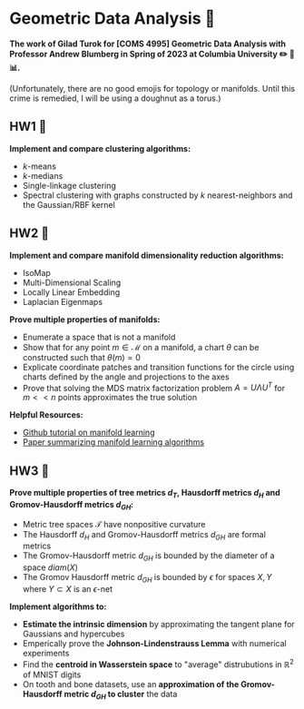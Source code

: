 # Geometric Data Analysis :doughnut:

**The work of Gilad Turok for [COMS 4995] Geometric Data Analysis with Professor Andrew Blumberg in Spring of 2023 at Columbia University :pencil2: :triangular_ruler: :bar_chart:.**

(Unfortunately, there are no good emojis for topology or manifolds. Until this crime is remedied, I will be using a doughnut as a torus.)

## **HW1** :round_pushpin: ##
**Implement and compare clustering algorithms:**
- $k$-means
- $k$-medians
- Single-linkage clustering
- Spectral clustering with graphs constructed by $k$ nearest-neighbors and the Gaussian/RBF kernel

## **HW2** :round_pushpin: ##
**Implement and compare manifold dimensionality reduction algorithms:**
- IsoMap
- Multi-Dimensional Scaling
- Locally Linear Embedding
- Laplacian Eigenmaps

**Prove multiple properties of manifolds:**
- Enumerate a space that is not a manifold
- Show that for any point $m \in \mathcal{M}$ on a manifold, a chart $\theta$ can be constructed such that $\theta(m)=0$
- Explicate coordinate patches and transition functions for the circle using charts defined by the angle and projections to the axes
- Prove that solving the MDS matrix factorization problem $A=U \Lambda U^T$ for $m << n$ points approximates the true solution

**Helpful Resources:**
- [Github tutorial on manifold learning](https://github.com/drewwilimitis/Manifold-Learning)
- [Paper summarizing manifold learning algorithms](https://www.cs.columbia.edu/~verma/classes/ml/ref/lec8_cayton_manifolds.pdf)

## **HW3** :round_pushpin: ##
**Prove multiple properties of tree metrics $d_T$, Hausdorff metrics $d_H$ and Gromov-Hausdorff metrics $d_{GH}$:**

- Metric tree spaces $\mathcal{T}$ have nonpositive curvature
- The Hausdorff $d_H$ and Gromov-Hausdorff metrics $d_{GH}$ are formal metrics
- The Gromov-Hausdorff metric $d_{GH}$ is bounded by the diameter of a space $diam(X)$
- The Gromov Hausdorff metric $d_{GH}$ is bounded by $\epsilon$ for spaces $X,Y$ where $Y \subset X$ is an $\epsilon$-net

**Implement algorithms to:**    
- **Estimate the intrinsic dimension** by approximating the tangent plane for Gaussians and hypercubes
- Emperically prove the **Johnson-Lindenstrauss Lemma** with numerical experiments
- Find the **centroid in Wasserstein space** to "average" distrubutions in $\mathbb{R}^2$ of MNIST digits
- On tooth and bone datasets, use an **approximation of the Gromov-Hausdorff metric $d_{GH}$ to cluster** the data